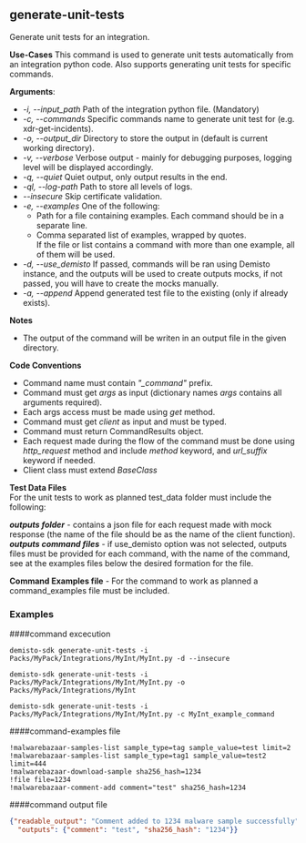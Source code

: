 ## generate-unit-tests
Generate unit tests for an integration.

**Use-Cases**
This command is used to generate unit tests automatically from an  integration python code.
Also supports generating unit tests for specific commands.

**Arguments**:
* *-i, --input_path*
  Path of the integration python file. (Mandatory)
* *-c, --commands*
  Specific commands name to generate unit test for (e.g. xdr-get-incidents).
* *-o, --output_dir*
  Directory to store the output in (default is current working directory).
* *-v, --verbose*
  Verbose output - mainly for debugging purposes, logging level will be displayed accordingly.
* *-q, --quiet*
  Quiet output, only output results in the end.
* *-ql, --log-path*
  Path to store all levels of logs.
* *--insecure*
  Skip certificate validation.
* *-e, --examples* One of the following:
  - Path for a file containing examples. Each command should be in a separate line.
  - Comma separated list of examples, wrapped by quotes.  
  If the file or list contains a command with more than one example, all of them will be used.
* *-d, --use_demisto* If passed, commands will be ran using Demisto instance, and the outputs will be used to
  create outputs mocks, if not passed, you will have to create the mocks manually.
* *-a, --append* Append generated test file to the existing (only if already exists).


**Notes**
* The output of the command will be writen in an output file in the given directory.

**Code Conventions**
* Command name must contain *"_command"* prefix.
* Command must get *args* as input (dictionary names _args_ contains all arguments required).
* Each args access must be made using *get* method.
* Command must get *client* as input and must be typed.
* Command must return CommandResults object.
* Each request made during the flow of the command must be done using _http_request_ method and include _method_ keyword, and _url_suffix_ keyword if needed.
* Client class must extend *BaseClass*


**Test Data Files**   
For the unit tests to work as planned test_data folder must include the following:   

***outputs folder*** - contains a json file for each request made with mock response (the name of the file should be as the name of the client function).
***outputs command files*** - if use_demisto option was not selected, outputs files must be provided for each command, with the name of the command, see at the examples files below the desired formation for the file.

**Command Examples file** - 
For the command to work as planned a command_examples file must be included.

### Examples

####command excecution

```
demisto-sdk generate-unit-tests -i Packs/MyPack/Integrations/MyInt/MyInt.py -d --insecure
```
```
demisto-sdk generate-unit-tests -i Packs/MyPack/Integrations/MyInt/MyInt.py -o Packs/MyPack/Integrations/MyInt
```
```
demisto-sdk generate-unit-tests -i Packs/MyPack/Integrations/MyInt/MyInt.py -c MyInt_example_command
```

####command-examples file

```text
!malwarebazaar-samples-list sample_type=tag sample_value=test limit=2
!malwarebazaar-samples-list sample_type=tag1 sample_value=test2 limit=444
!malwarebazaar-download-sample sha256_hash=1234
!file file=1234
!malwarebazaar-comment-add comment="test" sha256_hash=1234
```

####command output file
```json
{"readable_output": "Comment added to 1234 malware sample successfully",
  "outputs": {"comment": "test", "sha256_hash": "1234"}}
```
